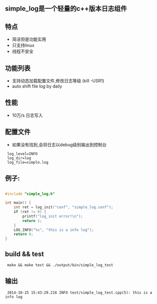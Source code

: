 ## simple_log是一个轻量的c++版本日志组件
## 特点

  * 简洁但是功能实用
  * 只支持linux
  * 线程不安全

## 功能列表
  * 支持动态加载配置文件,修改日志等级 (kill -USR1)
  * auto shift file log by daily

## 性能
  * 10万/s 日志写入

## 配置文件
 * 如果没有找到,会将日志以debug级别输出到控制台
```
 log_level=INFO
 log_dir=log
 log_file=simple.log
```

## 例子:
```c++

#include "simple_log.h"

int main() {
    int ret = log_init("conf", "simple_log.conf");
    if (ret != 0) {
    	printf("log_init error!\n");
        return 1;
    }
    LOG_INFO("%s", "this is a info log");
    return 0;
}
```

## build && test
```
 make && make test && ./output/bin/simple_log_test
```

## 输出
```
 2014-10-25 15:43:29.216 INFO test/simple_log_test.cpp(5): this is a info log
```
